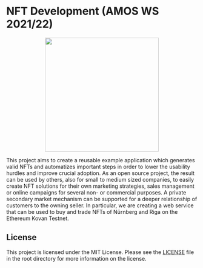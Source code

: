 # NFT Development (AMOS WS 2021/22)

<a href="https://github.com/amosproj/amos-ss2021-is-project-linter">
  <p align="center">
    <img src="https://user-images.githubusercontent.com/58464184/142979963-59cbde55-f9dd-4e4e-a540-22f48a52859a.png" width="300"/>
  </p>
</a>

This project aims to create a reusable example application which generates valid NFTs and automatizes important steps in order to lower the usability hurdles and improve crucial adoption. As an open source project, the result can be used by others, also for small to medium sized companies, to easily create NFT solutions for their own marketing strategies, sales management or online campaigns for several non- or commercial purposes. A private secondary market mechanism can be supported for a deeper relationship of customers to the owning seller. In particular, we are creating a web service that can be used to buy and trade NFTs of Nürnberg and Riga on the Ethereum Kovan Testnet.



## License

This project is licensed under the MIT License. Please see the <a href="./LICENSE">LICENSE</a> file in the root directory for more information on the license.
